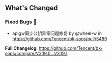 <!-- Release notes generated using configuration in .github/release.yml at master -->

## What's Changed
### Fixed Bugs 👾

* apigw同步公钥异常问题修复 by @wheel-w in https://github.com/Tencent/bk-sops/pull/5480


**Full Changelog**: https://github.com/Tencent/bk-sops/compare/V3.19.0...V3.19.1